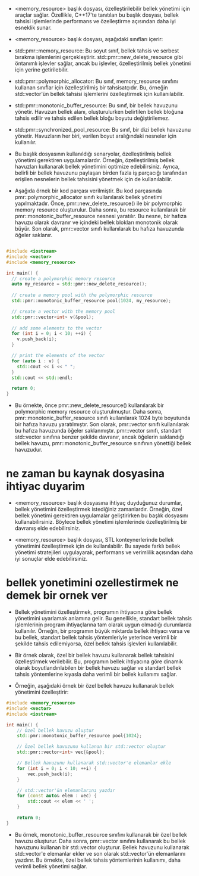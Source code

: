 - <memory_resource> başlık dosyası, özelleştirilebilir bellek yönetimi için araçlar sağlar. Özellikle, C++17'te tanıtılan bu başlık dosyası, bellek tahsisi işlemlerinde performans ve özelleştirme açısından daha iyi esneklik sunar.

- <memory_resource> başlık dosyası, aşağıdaki sınıfları içerir:

- std::pmr::memory_resource: Bu soyut sınıf, bellek tahsis ve serbest bırakma işlemlerini gerçekleştirir. std::pmr::new_delete_resource gibi öntanımlı işlevler sağlar, ancak bu işlevler, özelleştirilmiş bellek yönetimi için yerine getirilebilir.

- std::pmr::polymorphic_allocator: Bu sınıf, memory_resource sınıfını kullanan sınıflar için özelleştirilmiş bir tahsisatçıdır. Bu, örneğin std::vector'ün bellek tahsisi işlemlerini özelleştirmek için kullanılabilir.

- std::pmr::monotonic_buffer_resource: Bu sınıf, bir bellek havuzunu yönetir. Havuzun bellek alanı, oluşturulurken belirtilen bellek bloğuna tahsis edilir ve tahsis edilen bellek bloğu boyutu değiştirilemez.

- std::pmr::synchronized_pool_resource: Bu sınıf, bir dizi bellek havuzunu yönetir. Havuzların her biri, verilen boyut aralığındaki nesneler için kullanılır.

- Bu başlık dosyasının kullanıldığı senaryolar, özelleştirilmiş bellek yönetimi gerektiren uygulamalardır. Örneğin, özelleştirilmiş bellek havuzları kullanarak bellek yönetimini optimize edebilirsiniz. Ayrıca, belirli bir bellek havuzunu paylaşan birden fazla iş parçacığı tarafından erişilen nesnelerin bellek tahsisini yönetmek için de kullanılabilir.

- Aşağıda örnek bir kod parçası verilmiştir. Bu kod parçasında pmr::polymorphic_allocator sınıfı kullanılarak bellek yönetimi yapılmaktadır. Önce, pmr::new_delete_resource() ile bir polymorphic memory resource oluşturulur. Daha sonra, bu resource kullanılarak bir pmr::monotonic_buffer_resource nesnesi yaratılır. Bu nesne, bir hafıza havuzu olarak davranır ve içindeki bellek blokları monotonik olarak büyür. Son olarak, pmr::vector sınıfı kullanılarak bu hafıza havuzunda öğeler saklanır.

```CPP

#include <iostream>
#include <vector>
#include <memory_resource>

int main() {
  // create a polymorphic memory resource
  auto my_resource = std::pmr::new_delete_resource();
  
  // create a memory pool with the polymorphic resource
  std::pmr::monotonic_buffer_resource pool(1024, my_resource);

  // create a vector with the memory pool
  std::pmr::vector<int> v(&pool);
  
  // add some elements to the vector
  for (int i = 0; i < 10; ++i) {
    v.push_back(i);
  }

  // print the elements of the vector
  for (auto i : v) {
    std::cout << i << " ";
  }
  std::cout << std::endl;

  return 0;
}

```

- Bu örnekte, önce pmr::new_delete_resource() kullanılarak bir polymorphic memory resource oluşturulmuştur. Daha sonra, pmr::monotonic_buffer_resource sınıfı kullanılarak 1024 byte boyutunda bir hafıza havuzu yaratılmıştır. Son olarak, pmr::vector sınıfı kullanılarak bu hafıza havuzunda öğeler saklanmıştır. pmr::vector sınıfı, standart std::vector sınıfına benzer şekilde davranır, ancak öğelerin saklandığı bellek havuzu, pmr::monotonic_buffer_resource sınıfının yönettiği bellek havuzudur.

# ne zaman bu kaynak dosyasina ihtiyac duyarim 

- <memory_resource> başlık dosyasına ihtiyaç duyduğunuz durumlar, bellek yönetimini özelleştirmek istediğiniz zamanlardır. Örneğin, özel bellek yönetimi gerektiren uygulamalar geliştirirken bu başlık dosyasını kullanabilirsiniz. Böylece bellek yönetimi işlemlerinde özelleştirilmiş bir davranış elde edebilirsiniz.

- <memory_resource> başlık dosyası, STL konteynerlerinde bellek yönetimini özelleştirmek için de kullanılabilir. Bu sayede farklı bellek yönetimi stratejileri uygulayarak, performans ve verimlilik açısından daha iyi sonuçlar elde edebilirsiniz.

# bellek yonetimini ozellestirmek ne demek bir ornek ver

- Bellek yönetimini özelleştirmek, programın ihtiyacına göre bellek yönetimini uyarlamak anlamına gelir. Bu genellikle, standart bellek tahsis işlemlerinin program ihtiyaçlarına tam olarak uygun olmadığı durumlarda kullanılır. Örneğin, bir programın büyük miktarda bellek ihtiyacı varsa ve bu bellek, standart bellek tahsis yöntemleriyle yeterince verimli bir şekilde tahsis edilemiyorsa, özel bellek tahsis işlevleri kullanılabilir.

- Bir örnek olarak, özel bir bellek havuzu kullanarak bellek tahsisini özelleştirmek verilebilir. Bu, programın bellek ihtiyacına göre dinamik olarak boyutlandırılabilen bir bellek havuzu sağlar ve standart bellek tahsis yöntemlerine kıyasla daha verimli bir bellek kullanımı sağlar.

- Örneğin, aşağıdaki örnek bir özel bellek havuzu kullanarak bellek yönetimini özelleştirir:

```CPP
#include <memory_resource>
#include <vector>
#include <iostream>

int main() {
    // Özel bellek havuzu oluştur
    std::pmr::monotonic_buffer_resource pool{1024};

    // Özel bellek havuzunu kullanan bir std::vector oluştur
    std::pmr::vector<int> vec{&pool};

    // Bellek havuzunu kullanarak std::vector'e elemanlar ekle
    for (int i = 0; i < 10; ++i) {
        vec.push_back(i);
    }

    // std::vector'ün elemanlarını yazdır
    for (const auto& elem : vec) {
        std::cout << elem << ' ';
    }

    return 0;
}

```
- Bu örnek, monotonic_buffer_resource sınıfını kullanarak bir özel bellek havuzu oluşturur. Daha sonra, pmr::vector sınıfını kullanarak bu bellek havuzunu kullanan bir std::vector oluşturur. Bellek havuzunu kullanarak std::vector'e elemanlar ekler ve son olarak std::vector'ün elemanlarını yazdırır. Bu örnekte, özel bellek tahsis yöntemlerinin kullanımı, daha verimli bellek yönetimi sağlar.


















































